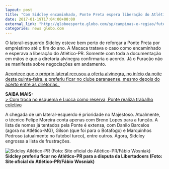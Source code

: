 ```yaml
---
layout: post
title: "Com Sidcley encaminhado, Ponte Preta espera liberação do Atlético-PR "
date: 2017-01-19T17:04:00+00:00
external_link: "http://globoesporte.globo.com/sp/campinas-e-regiao/futebol/noticia/2017/01/com-sidcley-encaminhado-ponte-preta-espera-liberacao-do-atletico-pr.html"
categories: news globo.com
---
```

O lateral-esquerdo Sidcley esteve bem perto de reforçar a Ponte Preta por empréstimo até o fim do ano.&nbsp;A Macaca tratava o caso como encaminhado e esperava a liberação do Atlético-PR. Somente com toda a documentação em mãos é que a diretoria alvinegra confirmaria o acordo. Já o Furacão não se manifesta sobre negociações em andamento.

[Acontece que o próprio lateral recusou a oferta alvinegra, no início da noite desta quinta-feira, e preferiu ficar no clube paranaense, mesmo depois do acerto entre as diretorias.&nbsp;](http://globoesporte.globo.com/sp/campinas-e-regiao/futebol/noticia/2017/01/ponte-e-atletico-pr-se-acertam-mas-sidcley-bate-o-pe-e-fica-no-furacao.html)

**SAIBA MAIS:**  
[\>&nbsp;Com troca no esquema e Lucca como reserva, Ponte realiza trabalho coletivo](http://globoesporte.globo.com/sp/campinas-e-regiao/futebol/times/ponte-preta/noticia/2017/01/com-troca-no-esquema-e-lucca-como-reserva-ponte-realiza-trabalho-coletivo.html)

A chegada de um lateral-esquerdo é prioridade no Majestoso. Atualmente, o técnico Felipe Moreira conta apenas com Breno Lopes para a função. A lista de nomes já tentados pela Ponte é extensa, com Danilo Barcelos (agora no Atlético-MG), Gilson (que foi para o Botafogo) e Marquinhos Pedroso (atualmente no futebol turco), entre outros. Agora, Sidcley engrossa a lista de frustrações.

 ![Sidcley Atlético-PR (Foto: Site oficial do Atlético-PR/Fábio Wosniak)](http://s2.glbimg.com/nKevtdzJ5LrTl8ffhVmvjBEBCMU=/0x14:1200x640/690x360/s.glbimg.com/es/ge/f/original/2017/01/15/sidcley.jpg "Sidcley Atlético-PR (Foto: Site oficial do Atlético-PR/Fábio Wosniak)")**Sidcley&nbsp;preferiu ficar no Atlético-PR para a disputa da Libertadoers (Foto: Site oficial do Atlético-PR/Fábio Wosniak)**

